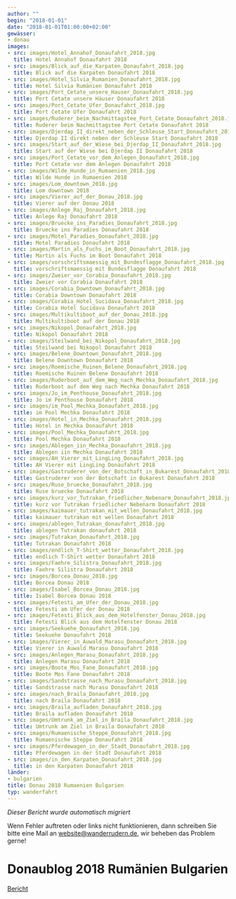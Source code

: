 ```yaml
---
author: ""
begin: "2018-01-01"
date: "2018-01-01T01:00:00+02:00"
gewässer:
- donau
images:
- src: images/Hotel_Annahof_Donaufahrt_2018.jpg
  title: Hotel Annahof Donaufahrt 2018
- src: images/Blick_auf_die_Karpaten_Donaufahrt_2018.jpg
  title: Blick auf die Karpaten Donaufahrt 2018
- src: images/Hotel_Silvia_Rumanien_Donaufahrt_2018.jpg
  title: Hotel Silvia Rumänien Donaufahrt 2018
- src: images/Port_Cetate_unsere_Hauser_Donaufahrt_2018.jpg
  title: Port Cetate unsere Häuser Donaufahrt 2018
- src: images/Port_Cetate_Ufer_Donaufahrt_2018.jpg
  title: Port Cetate Ufer Donaufahrt 2018
- src: images/Ruderer_beim_Nachmittagstee_Port_Cetate_Donaufahrt_2018.jpg
  title: Ruderer beim Nachmittagstee Port Cetate Donaufahrt 2018
- src: images/Djerdap_II_direkt_neben_der_Schleuse_Start_Donaufahrt_2018.jpg
  title: Djerdap II direkt neben der Schleuse Start Donaufahrt 2018
- src: images/Start_auf_der_Wiese_bei_Djerdap_II_Donaufahrt_2018.jpg
  title: Start auf der Wiese bei Djerdap II Donaufahrt 2018
- src: images/Port_Cetate_vor_dem_Anlegen_Donaufahrt_2018.jpg
  title: Port Cetate vor dem Anlegen Donaufahrt 2018
- src: images/Wilde_Hunde_in_Rumaenien_2018.jpg
  title: Wilde Hunde in Rumaenien 2018
- src: images/Lom_downtown_2018.jpg
  title: Lom downtown 2018
- src: images/Vierer_auf_der_Donau_2018.jpg
  title: Vierer auf der Donau 2018
- src: images/Anlege_Raj_Donaufahrt_2018.jpg
  title: Anlege Raj Donaufahrt 2018
- src: images/Bruecke_ins_Paradies_Donaufahrt_2018.jpg
  title: Bruecke ins Paradies Donaufahrt 2018
- src: images/Motel_Paradies_Donaufahrt_2018.jpg
  title: Motel Paradies Donaufahrt 2018
- src: images/Martin_als_Fuchs_im_Boot_Donaufahrt_2018.jpg
  title: Martin als Fuchs im Boot Donaufahrt 2018
- src: images/vorschriftsmaessig_mit_Bundesflagge_Donaufahrt_2018.jpg
  title: vorschriftsmaessig mit Bundesflagge Donaufahrt 2018
- src: images/Zweier_vor_Corabia_Donaufahrt_2018.jpg
  title: Zweier vor Corabia Donaufahrt 2018
- src: images/Corabia_Downtown_Donaufahrt_2018.jpg
  title: Corabia Downtown Donaufahrt 2018
- src: images/Corabia_Hotel_Sucidava_Donaufahrt_2018.jpg
  title: Corabia Hotel Sucidava Donaufahrt 2018
- src: images/Multikultiboot_auf_der_Donau_2018.jpg
  title: Multikultiboot auf der Donau 2018
- src: images/Nikopol_Donaufahrt_2018.jpg
  title: Nikopol Donaufahrt 2018
- src: images/Steilwand_bei_Nikopol_Donaufahrt_2018.jpg
  title: Steilwand bei Nikopol Donaufahrt 2018
- src: images/Belene_Downtown_Donaufahrt_2018.jpg
  title: Belene Downtown Donaufahrt 2018
- src: images/Roemische_Ruinen_Belene_Donaufahrt_2018.jpg
  title: Roemische Ruinen Belene Donaufahrt 2018
- src: images/Ruderboot_auf_dem_Weg_nach_Mechka_Donaufahrt_2018.jpg
  title: Ruderboot auf dem Weg nach Mechka Donaufahrt 2018
- src: images/Jo_im_Penthouse_Donaufahrt_2018.jpg
  title: Jo im Penthouse Donaufahrt 2018
- src: images/im_Pool_Mechka_Donaufahrt_2018.jpg
  title: im Pool Mechka Donaufahrt 2018
- src: images/Hotel_in_Mechka_Donaufahrt_2018.jpg
  title: Hotel in Mechka Donaufahrt 2018
- src: images/Pool_Mechka_Donaufahrt_2018.jpg
  title: Pool Mechka Donaufahrt 2018
- src: images/Ablegen_iin_Mechka_Donaufahrt_2018.jpg
  title: Ablegen iin Mechka Donaufahrt 2018
- src: images/AH_Vierer_mit_LingLing_Donaufahrt_2018.jpg
  title: AH Vierer mit LingLing Donaufahrt 2018
- src: images/Gastruderer_von_der_Botschaft_in_Bukarest_Donaufahrt_2018.jpg
  title: Gastruderer von der Botschaft in Bukarest Donaufahrt 2018
- src: images/Ruse_bruecke_Donaufahrt_2018.jpg
  title: Ruse bruecke Donaufahrt 2018
- src: images/kurz_vor_Tutrakan_friedlicher_Nebenarm_Donaufahrt_2018.jpg
  title: kurz vor Tutrakan friedlicher Nebenarm Donaufahrt 2018
- src: images/kaimauer_tutrakan_mit_wellen_Donaufahrt_2018.jpg
  title: kaimauer tutrakan mit wellen Donaufahrt 2018
- src: images/ablegen_Tutrakan_donaufahrt_2018.jpg
  title: ablegen Tutrakan donaufahrt 2018
- src: images/Tutrakan_Donaufahrt_2018.jpg
  title: Tutrakan Donaufahrt 2018
- src: images/endlich_T-Shirt_wetter_Donaufahrt_2018.jpg
  title: endlich T-Shirt wetter Donaufahrt 2018
- src: images/Faehre_Silistra_Donaufahrt_2018.jpg
  title: Faehre Silistra Donaufahrt 2018
- src: images/Borcea_Donau_2018.jpg
  title: Borcea Donau 2018
- src: images/Isabel_Borcea_Donau_2018.jpg
  title: Isabel Borcea Donau 2018
- src: images/Fetesti_am_Ufer_der_Donau_2018.jpg
  title: Fetesti am Ufer der Donau 2018
- src: images/Fetesti_Blick_aus_dem_Hotelfenster_Donau_2018.jpg
  title: Fetesti Blick aus dem Hotelfenster Donau 2018
- src: images/Seekuehe_Donaufahrt_2018.jpg
  title: Seekuehe Donaufahrt 2018
- src: images/Vierer_in_Auwald_Marasu_Donaufahrt_2018.jpg
  title: Vierer in Auwald Marasu Donaufahrt 2018
- src: images/Anlegen_Marasu_Donaufahrt_2018.jpg
  title: Anlegen Marasu Donaufahrt 2018
- src: images/Boote_Mos_Fane_Donaufahrt_2018.jpg
  title: Boote Mos Fane Donaufahrt 2018
- src: images/Sandstrasse_nach_Murasu_Donaufahrt_2018.jpg
  title: Sandstrasse nach Murasu Donaufahrt 2018
- src: images/nach_Braila_Donaufahrt_2018.jpg
  title: nach Braila Donaufahrt 2018
- src: images/Braila_aufladen_Donaufahrt_2018.jpg
  title: Braila aufladen Donaufahrt 2018
- src: images/Umtrunk_am_Ziel_in_Braila_Donaufahrt_2018.jpg
  title: Umtrunk am Ziel in Braila Donaufahrt 2018
- src: images/Rumaenische_Steppe_Donaufahrt_2018.jpg
  title: Rumaenische Steppe Donaufahrt 2018
- src: images/Pferdewagen_in_der_Stadt_Donaufahrt_2018.jpg
  title: Pferdewagen in der Stadt Donaufahrt 2018
- src: images/in_den_Karpaten_Donaufahrt_2018.jpg
  title: in den Karpaten Donaufahrt 2018
länder:
- bulgarien
title: Donau 2018 Rumaenien Bulgarien
typ: wanderfahrt
---
```



*Dieser Bericht wurde automatisch migriert*

Wenn Fehler auftreten oder links nicht funktionieren, dann schreiben Sie bitte eine Mail an website@wanderrudern.de, wir beheben das Problem gerne!



# Donaublog 2018 Rumänien Bulgarien


[Bericht](/berichte/2018/donau_2018_rumaenien_bulgarien)